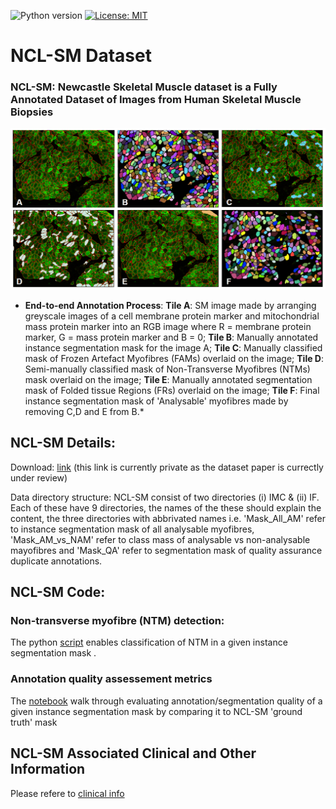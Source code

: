 ![Python version](https://img.shields.io/badge/python-3.8%20%7C%203.9%20%7C%203.10-blue)
[![License: MIT](https://img.shields.io/badge/License-MIT-yellow.svg)](https://opensource.org/licenses/MIT)


# NCL-SM Dataset
### NCL-SM: Newcastle Skeletal Muscle dataset is a Fully Annotated Dataset of Images from Human Skeletal Muscle Biopsies
![Annotation_process](Logos_images/Abstract_Image.PNG)
* **End-to-end Annotation Process**:  **Tile A**: SM image made by arranging greyscale images of a cell membrane protein marker and mitochondrial mass protein marker into an RGB image where R = membrane protein marker, G = mass protein marker and B = 0; **Tile B**: Manually annotated instance segmentation mask for the image A; **Tile C**: Manually classified mask of Frozen Artefact Myofibres (FAMs) overlaid on the image; **Tile D**: Semi-manually classified mask of Non-Transverse Myofibres (NTMs) mask overlaid on the image; **Tile E**: Manually annotated segmentation mask of Folded tissue Regions (FRs) overlaid on the image; **Tile F**: Final instance segmentation mask of 'Analysable' myofibres made by removing C,D and E from B.*
## NCL-SM Details:

 Download: [link](https://newcastle-my.sharepoint.com/:f:/r/personal/b6071289_newcastle_ac_uk/Documents/NCL_SM?csf=1&web=1&e=wkb6rM)  (this link is currently private as the dataset paper is currectly under review)

 Data directory structure: NCL-SM consist of two directories (i) IMC & (ii) IF. Each of these have 9 directories, the names of the these should explain the content, the three directories with abbrivated names i.e. 'Mask_All_AM' refer to instance segmentation mask of all analysable myofibres, 'Mask_AM_vs_NAM' refer to class mass of analysable vs non-analysable mayofibres and 'Mask_QA' refer to segmentation mask of quality assurance duplicate annotations. 

## NCL-SM Code:

### Non-transverse myofibre (NTM) detection:
The python [script](https://github.com/atifkhanncl/NCL-SM/blob/main/non_transverse_myofibre_detection.py) enables classification of  NTM in a given instance segmentation mask .

### Annotation quality assessement metrics
The [notebook](https://github.com/atifkhanncl/NCL-SM/blob/main/annotation_quality_evaluation_metrics.ipynb) walk through evaluating annotation/segmentation quality of a given instance segmentation mask by comparing it to NCL-SM 'ground truth' mask

## NCL-SM Associated Clinical and Other Information 

Please refere to [clinical info](https://github.com/atifkhanncl/NCL-SM/blob/main/clinical_info.md)
